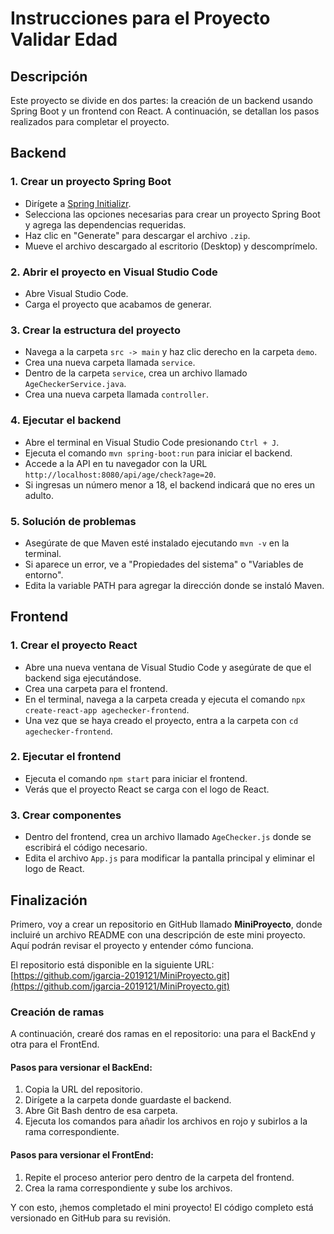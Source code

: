 # Instrucciones para el Proyecto Validar Edad

## Descripción

Este proyecto se divide en dos partes: la creación de un backend usando Spring Boot y un frontend con React. A continuación, se detallan los pasos realizados para completar el proyecto.

## Backend

### 1. Crear un proyecto Spring Boot
- Dirígete a [Spring Initializr](https://start.spring.io/).
- Selecciona las opciones necesarias para crear un proyecto Spring Boot y agrega las dependencias requeridas.
- Haz clic en "Generate" para descargar el archivo `.zip`.
- Mueve el archivo descargado al escritorio (Desktop) y descomprímelo.

### 2. Abrir el proyecto en Visual Studio Code
- Abre Visual Studio Code.
- Carga el proyecto que acabamos de generar.

### 3. Crear la estructura del proyecto
- Navega a la carpeta `src -> main` y haz clic derecho en la carpeta `demo`.
- Crea una nueva carpeta llamada `service`.
- Dentro de la carpeta `service`, crea un archivo llamado `AgeCheckerService.java`.
- Crea una nueva carpeta llamada `controller`.

### 4. Ejecutar el backend
- Abre el terminal en Visual Studio Code presionando `Ctrl + J`.
- Ejecuta el comando `mvn spring-boot:run` para iniciar el backend.
- Accede a la API en tu navegador con la URL `http://localhost:8080/api/age/check?age=20`.
- Si ingresas un número menor a 18, el backend indicará que no eres un adulto.

### 5. Solución de problemas
- Asegúrate de que Maven esté instalado ejecutando `mvn -v` en la terminal.
- Si aparece un error, ve a "Propiedades del sistema" o "Variables de entorno".
- Edita la variable PATH para agregar la dirección donde se instaló Maven.

## Frontend

### 1. Crear el proyecto React
- Abre una nueva ventana de Visual Studio Code y asegúrate de que el backend siga ejecutándose.
- Crea una carpeta para el frontend.
- En el terminal, navega a la carpeta creada y ejecuta el comando `npx create-react-app agechecker-frontend`.
- Una vez que se haya creado el proyecto, entra a la carpeta con `cd agechecker-frontend`.

### 2. Ejecutar el frontend
- Ejecuta el comando `npm start` para iniciar el frontend.
- Verás que el proyecto React se carga con el logo de React.

### 3. Crear componentes
- Dentro del frontend, crea un archivo llamado `AgeChecker.js` donde se escribirá el código necesario.
- Edita el archivo `App.js` para modificar la pantalla principal y eliminar el logo de React.

## Finalización

Primero, voy a crear un repositorio en GitHub llamado **MiniProyecto**, donde incluiré un archivo README con una descripción de este mini proyecto. Aquí podrán revisar el proyecto y entender cómo funciona.

El repositorio está disponible en la siguiente URL:  
[https://github.com/jgarcia-2019121/MiniProyecto.git](https://github.com/jgarcia-2019121/MiniProyecto.git)

### Creación de ramas

A continuación, crearé dos ramas en el repositorio: una para el BackEnd y otra para el FrontEnd.

#### Pasos para versionar el BackEnd:
1. Copia la URL del repositorio.
2. Dirígete a la carpeta donde guardaste el backend.
3. Abre Git Bash dentro de esa carpeta.
4. Ejecuta los comandos para añadir los archivos en rojo y subirlos a la rama correspondiente.

#### Pasos para versionar el FrontEnd:
1. Repite el proceso anterior pero dentro de la carpeta del frontend.
2. Crea la rama correspondiente y sube los archivos.

Y con esto, ¡hemos completado el mini proyecto! El código completo está versionado en GitHub para su revisión.
